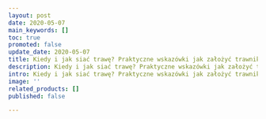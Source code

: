 ```yaml
---
layout: post
date: 2020-05-07
main_keywords: []
toc: true
promoted: false
update_date: 2020-05-07
title: Kiedy i jak siać trawę? Praktyczne wskazówki jak założyć trawnik
description: Kiedy i jak siać trawę? Praktyczne wskazówki jak założyć trawnik
intro: Kiedy i jak siać trawę? Praktyczne wskazówki jak założyć trawnik
image: ''
related_products: []
published: false

---
```

